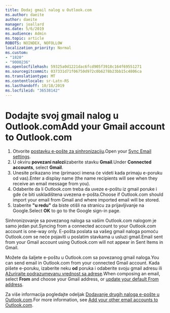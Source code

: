 ```yaml
---
title: Dodaj gmail nalog u Outlook.com
ms.author: daeite
author: daeite
manager: joallard
ms.date: 5/6/2019
ms.audience: Admin
ms.topic: article
ROBOTS: NOINDEX, NOFOLLOW
localization_priority: Normal
ms.custom:
- "1820"
- "9000236"
ms.openlocfilehash: 59325a0d1221dac6fcd905f3918c164f69551271
ms.sourcegitcommit: 037331d71f06750d972c0b6278b23bb15c4806ca
ms.translationtype: MT
ms.contentlocale: sr-Latn-RS
ms.lasthandoff: 10/18/2019
ms.locfileid: "36538142"
---
```

# <a name="add-your-gmail-account-to-outlookcom"></a><span data-ttu-id="83ddb-102">Dodajte svoj gmail nalog u Outlook.com</span><span class="sxs-lookup"><span data-stu-id="83ddb-102">Add your Gmail account to Outlook.com</span></span>

1. <span data-ttu-id="83ddb-103">Otvorite [postavku e-pošte za sinhronizaciju](https://go.microsoft.com/fwlink/?linkid=875264).</span><span class="sxs-lookup"><span data-stu-id="83ddb-103">Open your [Sync Email settings](https://go.microsoft.com/fwlink/?linkid=875264).</span></span>
2. <span data-ttu-id="83ddb-104">U okviru **povezani nalozi**izaberite stavku **Gmail**.</span><span class="sxs-lookup"><span data-stu-id="83ddb-104">Under **Connected accounts**, select **Gmail**.</span></span>
3. <span data-ttu-id="83ddb-105">Unesite prikazano ime (primaoci imena će videti kada primaju e-poruku od vas).</span><span class="sxs-lookup"><span data-stu-id="83ddb-105">Enter a display name (the name recipients will see when they receive an email message from you).</span></span>
4. <span data-ttu-id="83ddb-106">Odaberite da li Outlook.com treba da uveze e-poštu iz gmail poruke i gde će biti uskladištena uvezena e-pošta.</span><span class="sxs-lookup"><span data-stu-id="83ddb-106">Choose if Outlook.com should import your email from Gmail and where imported email will be stored.</span></span>
5. <span data-ttu-id="83ddb-107">Izaberite **"u redu"** da biste otišli na stranicu za prijavljivanje na Google.</span><span class="sxs-lookup"><span data-stu-id="83ddb-107">Select **OK** to go to the Google sign-in page.</span></span>

<span data-ttu-id="83ddb-108">Sinhronizovanje sa povezanog naloga sa vašim Outlook.com nalogom je samo jedan put.</span><span class="sxs-lookup"><span data-stu-id="83ddb-108">Syncing from a connected account to your Outlook.com account is one-way only.</span></span> <span data-ttu-id="83ddb-109">E-pošta poslata sa vašeg gmail naloga pomoću Outlook.com se neće pojaviti u poslatim stavkama u usluzi gmail.</span><span class="sxs-lookup"><span data-stu-id="83ddb-109">Email sent from your Gmail account using Outlook.com will not appear in Sent Items in Gmail.</span></span>

<span data-ttu-id="83ddb-110">Možete da šaljete e-poštu u Outlook.com sa povezanog gmail naloga.</span><span class="sxs-lookup"><span data-stu-id="83ddb-110">You can send email in Outlook.com from your connected Gmail account.</span></span> <span data-ttu-id="83ddb-111">Kada pišete e-poruku, izaberite neku **od** poruka i odaberite svoju gmail adresu ili [Ažurirajte podrazumevanu vrednost sa adrese](https://go.microsoft.com/fwlink/?linkid=875264).</span><span class="sxs-lookup"><span data-stu-id="83ddb-111">When composing an email, select **From** and choose your Gmail address, or [update your default From address](https://go.microsoft.com/fwlink/?linkid=875264).</span></span>

<span data-ttu-id="83ddb-112">Za više informacija pogledajte odeljak [Dodavanje drugih naloga e-pošte u Outlook.com](https://support.office.com/article/c5224df4-5885-4e79-91ba-523aa743f0ba?wt.mc_id=Office_Outlook_com_Alchemy).</span><span class="sxs-lookup"><span data-stu-id="83ddb-112">For more information, see [Add your other email accounts to Outlook.com](https://support.office.com/article/c5224df4-5885-4e79-91ba-523aa743f0ba?wt.mc_id=Office_Outlook_com_Alchemy).</span></span>